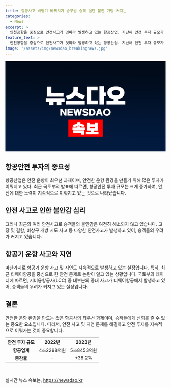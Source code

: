 ```yaml
---
title: 항공사고 비행기 바꿔치기 승무원 승객 실탄 불안 가방 커지는
categories:
  - News
excerpt: >
  인천공항을 중심으로 안전사고가 잇따라 발생하고 있는 항공산업. 지난해 안전 투자 규모가 38.2% 증가한 것으로 나타나며, 국토부는 이를 항공안전 투자 공시제도의 성과로 평가했다. 그러나 승객들의 불안은 여전하며, 특히 티웨이항공을 중심으로 고장과 지연 운항 사고가 잇따라 발생하고 있어 논란의 중심에 섰다. 특히 항공기 결함으로 발생한 11시간 지연된 사건은 승객들의 불편과 불안을 가중시켰다. 또한, 항공사 승무원의 가방에서 실탄이 발견된 사건으로 인해 안전문제가 더욱 부각되었다.
feature_text: >
  인천공항을 중심으로 안전사고가 잇따라 발생하고 있는 항공산업. 지난해 안전 투자 규모가 38.2% 증가한 것으로 나타나며, 국토부는 이를 항공안전 투자 공시제도의 성과로 평가했다. 그러나 승객들의 불안은 여전하며, 특히 티웨이항공을 중심으로 고장과 지연 운항 사고가 잇따라 발생하고 있어 논란의 중심에 섰다. 특히 항공기 결함으로 발생한 11시간 지연된 사건은 승객들의 불편과 불안을 가중시켰다. 또한, 항공사 승무원의 가방에서 실탄이 발견된 사건으로 인해 안전문제가 더욱 부각되었다.
image: '/assets/img/newsdao_breakingnews.jpg'
---
```


<p><img src="/assets/img/newsdao_breakingnews.jpg" alt="ranknews 속보" /></p>

<h2 data-ke-size="size26">항공안전 투자의 중요성</h2>

<p data-ke-size="size16">항공산업은 안전 운항이 최우선 과제이며, 안전한 운항 환경을 만들기 위해 많은 투자가 이뤄지고 있다. 최근 국토부의 발표에 따르면, 항공안전 투자 규모는 크게 증가하여, 안전에 대한 노력이 지속적으로 이뤄지고 있는 것으로 나타났습니다.</p>

<h2 data-ke-size="size26">안전 사고로 인한 불안감 심리</h2>

<p data-ke-size="size16">그러나 최근의 여러 안전사고로 승객들의 불안감은 여전히 해소되지 않고 있습니다. 고장 및 결함, 비상구 개방 시도 사고 등 다양한 안전사고가 발생하고 있어, 승객들의 우려가 커지고 있습니다.</p>

<h2 data-ke-size="size26">항공기 운항 사고와 지연</h2>

<p data-ke-size="size16">마찬가지로 항공기 운항 사고 및 지연도 지속적으로 발생하고 있는 실정입니다. 특히, 최근 티웨이항공을 중심으로 한 안전 문제로 논란이 일고 있는 상황입니다. 국토부의 데이터에 따르면, 저비용항공사(LCC) 중 대부분의 중대 사고가 티웨이항공에서 발생하고 있어, 승객들의 우려가 커지고 있는 실정입니다.</p>

<h2 data-ke-size="size26">결론</h2>

<p data-ke-size="size16">안전한 운항 환경을 만드는 것은 항공사의 최우선 과제이며, 승객들에게 신뢰를 줄 수 있는 중요한 요소입니다. 따라서, 안전 사고 및 지연 문제를 해결하고 안전 투자를 지속적으로 이뤄가는 것이 중요합니다.</p>

<table>
    <tr>
        <td style="text-align: center; height: 17px;"><b>안전 투자 규모</b></td>
        <td style="text-align: center; height: 17px;"><b>2022년</b></td>
        <td style="text-align: center; height: 17px;"><b>2023년</b></td>
    </tr>
    <tr>
        <td style="text-align: center; height: 17px;"><b>항공업계</b></td>
        <td style="text-align: center; height: 17px;">4조2298억원</td>
        <td style="text-align: center; height: 17px;">5조8453억원</td>
    </tr>
    <tr>
        <td style="text-align: center; height: 17px;"><b>증감률</b></td>
        <td style="text-align: center; height: 17px;">-</td>
        <td style="text-align: center; height: 17px;">+38.2%</td>
    </tr>
</table>

<p data-ke-size="size16">&nbsp;</p>
실시간 뉴스 속보는, <a href="https://newsdao.kr" rel="dofollow">https://newsdao.kr</a>


